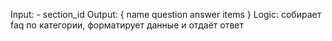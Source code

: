 Input:
	- section_id
Output:
	{
		name
		question
		answer
		items
	}
Logic: собирает faq по категории, форматирует данные и отдаёт ответ